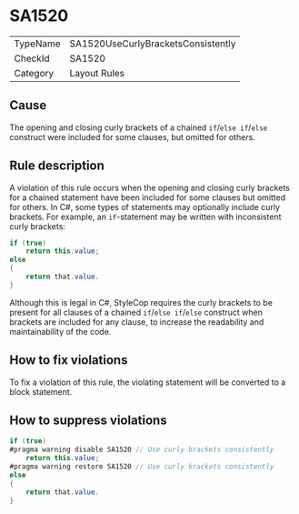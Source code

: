 ﻿# SA1520

<table>
<tr>
  <td>TypeName</td>
  <td>SA1520UseCurlyBracketsConsistently</td>
</tr>
<tr>
  <td>CheckId</td>
  <td>SA1520</td>
</tr>
<tr>
  <td>Category</td>
  <td>Layout Rules</td>
</tr>
</table>

## Cause

The opening and closing curly brackets of a chained `if`/`else if`/`else` construct were included for some clauses, but
omitted for others.

## Rule description

A violation of this rule occurs when the opening and closing curly brackets for a chained statement have been included
for some clauses but omitted for others. In C#, some types of statements may optionally include curly brackets. For
example, an `if`-statement may be written with inconsistent curly brackets:

```csharp
if (true)
    return this.value;
else
{
    return that.value.
}
```

Although this is legal in C#, StyleCop requires the curly brackets to be present for all clauses of a chained `if`/`else
if`/`else` construct when brackets are included for any clause, to increase the readability and maintainability of the
code.

## How to fix violations

To fix a violation of this rule, the violating statement will be converted to a block statement.

## How to suppress violations

```csharp
if (true)
#pragma warning disable SA1520 // Use curly brackets consistently
    return this.value;
#pragma warning restore SA1520 // Use curly brackets consistently
else
{
    return that.value.
}
```
